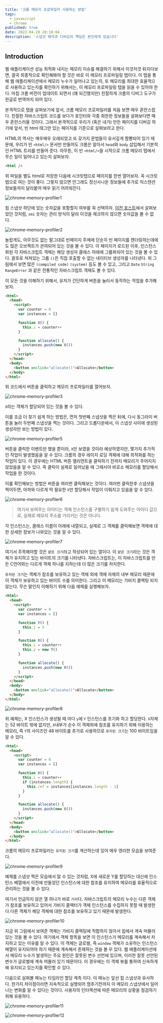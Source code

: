 ```yaml
---
title: '크롬 메모리 프로파일러 사용하는 방법'
tags:
  - javascript
  - chrome
published: true
date: 2022-04-28 20:18:04
description: '스냅샷 해석과 디버깅의 책임은 본인에게 있습니다'
---
```


## Introduction

웹 애플리케이션 성능 최적화 내지는 메모리 이슈를 해결하기 위해서 이것저것 뒤지다보면, 결국 최종적으로 확인해봐야 할 것은 바로 이 메모리 프로파일링 탭이다. 이 탭을 통해 웹 애플리케이션에서 메모리 누수가 일어나고 있는지, 또 메모리를 최대한 효율적으로 사용하고 있는지를 확인하기 위해서는, 이 메모리 프로파일링 탭을 읽을 수 있어야 한다. 마침 크롬 버전이 업데이트 되면서 (꽤 되긴했지만) 친절하게 크롬의 디버그 도구가 한글로 번역까지 되어 있다.

본격적으로 탭을 살펴보기에 앞서, 크롬 메모리 프로파일러를 처음 보면 매우 혼란스럽다. 친절한 자바스크립트 코드를 보다가 포인터와 각종 희한한 정보들을 살펴보다면 매우 혼란스러울 것이다. 그래서 본격적으로 우리가 (혹은 내가) 만든 페이지를 디버깅 하기에 앞서, 빈 html 태그만 있는 페이지를 기준으로 살펴보려고 한다.

HTML의 역사는 매우매우 오래되었고 또 갖가지 문법들이 유서깊게 짬뽕되어 있기 때문에, 우리가 빈 `<html/>` 문서만 만들어도 크롬은 알아서 `head`와 `body` 삽입해서 기본적인 HTML 트리를 만들어 준다. 아무튼, 이 빈 `<html/>`을 시작으로 크롬 메모리 탭에서 무슨 일이 일어나고 있는지 살펴보자.

```html
<html />
```

위 파일을 별도 html로 저장한 다음에 시크릿탭으로 페이지를 한번 열어보자. 꼭 시크릿탭으로 여는 것이 좋다. 그렇지 않으면 안그래도 정신사나운 정보들에 추가로 익스텐션 정보들까지 달라붙어 매우 읽기 어려워진다.

![chrome-memory-profiler1](./images/chrome-memory-profiler1.png)

힙 스냅샷 하단에 있는 숫자값을 포함할지 여부를 꼭 선택하자. [이전 포스트](/2022/04/how-javascript-variable-works-in-memory#숫자는-조금-복잡)에서 살펴보았던 것처럼, `smi` 숫자는 관리 방식이 달라 이것을 체크하지 않으면 숫자값을 볼 수 없다.

![chrome-memory-profiler2](./images/chrome-memory-profiler2.png)

놀랍게도, 아무것도 없는 말그대로 빈페이지 주제에 단순히 빈 페이지를 렌더링하는데에도 많은 오브젝트가 관여되어 있는 것을 볼 수 있다. 이 페이지가 로드된 이후, 인스턴스화된 각 자바스크립트 객체는 해당 생성자 클래스 아래에 그룹화되어 있는 것을 볼 수 있다. 괄호로 쳐져있는 그룹 `()`은 직접 호출할 수 없는 네이티브 생성자를 나타낸다. 위 그림에서 보면 많은 `(compiled code)` `(system)` 등도 볼 수 있고, 그리고 `Date` `String` `RangeError` 과 같은 전통적인 자바스크립트 객체도 볼 수 있다.

이 모든 것을 이해하기 위해서, 유저가 간단하게 버튼을 눌러서 동작하는 작업을 추가해보자.

```html
<html>
  <head>
    <script>
      var counter = 0
      var instances = []

      function X() {
        this.i = counter++
      }

      function allocate() {
        instances.push(new X())
      }
    </script>
  </head>
  <body>
    <button onclick="allocate()">Allocate</button>
  </body>
</html>
```

위 코드에서 버튼을 클릭하고 메모리 프로파일러를 열어보자.

![chrome-memory-profiler3](./images/chrome-memory-profiler3.png)

`X`라는 객체가 할당되어 있는 것을 볼 수 있다.

이를 조금 더 찾기 쉽게 하는 방법은, 먼저 첫번째 스냅샷을 찍은 뒤에, 다시 동그라미 버튼을 눌러 두번째 스냅샷을 찍는 것이다. 그리고 드롭다운에서, 이 스냅샷 사이에 생성된 생성자만 보는 방법이 있다.

![chrome-memory-profiler5](./images/chrome-memory-profiler5.png)

버튼을 클릭한 이벤트만 했을 뿐이라, `X`만 보였을 것이라 예상하였지만, 몇가지 추가적인 작업이 발생했음을 알 수 있다. 크롬의 경우 레이지 로딩 객체에 대해 최적화를 하는 작업이 있다. 이 경우에는 HTML 버튼 엘리먼트을 클릭하기 전까지 메모리가 주어지지 않았음을 알 수 있다. 즉 클릭이 실제로 일어났을 때 그때서야 비로소 메모리를 할당해서 작업을 한 것이다.

이를 확인해보는 방법은 버튼을 여러번 클릭해보는 것이다. 여러번 클릭한후 스냅샷을 찍어두면, 아까와 다르게 딱 필요한 `X`만 할당해서 작업이 이뤄지고 있음을 알 수 있다.

![chrome-memory-profiler6](./images/chrome-memory-profiler6.png)

> 여기서 보여주는 아이디는 객체 인스턴스를 구별하기 쉽게 도와주는 아이디 값으로, 실제로 메모리 주소를 가리키는 것은 아니다.

각 인스턴스는, 클래스 이름이 아래에 내열되고, 실제로 그 객체를 클릭해보면 객체에 대한 상세한 정보가 나와있는 것을 알 수 있다.

![chrome-memory-profiler7](./images/chrome-memory-profiler7.png)

여기서 주목해야할 것은 `얕은 크기`라고 작성되어 있는 열이다. 이 `얕은 크기`라는 것은 객체가 유지하고 있는 바이트의 크기를 나타낸다. 자바스크립트는, 이 자바스크립트를 만든 C언어와는 다르게 객체 하나를 지하는데 더 많은 크기를 차지한다.

`유지된 크기`는 객체가 참조를 보유하고 있는 객체 외에 객체 자체의 내부 메모리 때문에 이 객체가 보유하고 있는 바이트 수를 의미한다. 그리고 이 메모리는 가비지 콜렉팅 되지 않는다. 무슨 말인지 이해하기 위해 다음 예제를 실행해보자.

```html
<html>
  <head>
    <script>
      var counter = 0
      var instances = []

      function Y() {
        this.j = 5
      }

      function X() {
        this.i = counter++
        this.y = new Y()
      }

      function allocate() {
        instances.push(new X())
      }
    </script>
  </head>
  <body>
    <button onclick="allocate()">Allocate</button>
  </body>
</html>
```

![chrome-memory-profiler8](./images/chrome-memory-profiler8.png)

위 예제는, X 인스턴스가 생성될 때 마다 `y`에 `Y` 인스턴스를 초기화 하고 할당한다. `X`자체는 52 바이트 밖에 없지만, `X`내부가 순수 이 객체외에 참조를 유지하기 위해 이용하는 메모리, 즉 `Y`의 사이즈인 48 바이트를 추가로 사용하므로 `유지된 크기`는 100 바이트임을 알 수 있다.

```html
<html>
  <head>
    <script>
      var counter = 0
      var instances = []

      function X() {
        this.i = counter++
        if (instances.length) {
          this.ref = instances[instances.length - 1]
        }
      }

      function allocate() {
        instances.push(new X())
      }
    </script>
  </head>
  <body>
    <button onclick="allocate()">Allocate</button>
  </body>
</html>
```

크롬의 메모리 프로파일러는 `유지된 크기`를 계산하는데 있어 매우 영리한 모습을 보여준다.

![chrome-memory-profiler9](./images/chrome-memory-profiler9.png)

예제를 스냅샷 찍은 모습에서 알 수 있는 것처럼, X에 새로운 Y를 할당하는 대신에 인스턴스 베열에서 이전에 만들었던 인스턴스에 대한 참조를 유지하여 메모리를 효율적으로 관리하는 것을 볼 수 있다.

여기서 언급하지 않은 열 하나가 바로 `거리`다. 자바스크립트의 메모리 누수는 다른 객체가 참조를 보유하고 있어서 가비지 콜렉터가 객체 인스턴스를 수집하지 못할 때 발생한다.다른 객체가 해당 객체에 대한 참조를 보유하고 있기 때문에 발생한다.

![chrome-memory-profiler10](./images/chrome-memory-profiler10.png)

지금 위 그림에서 보여준 객체는 가비지 콜렉팅에 적합하지 않아서 힙에서 계속 머물러 있는 것을 볼 수 있다. 여기에서 객체 항목을 보면 이 인스턴스가 메모리를 계속해서 차지하고 있는 이유를 알 수 있다. 이 객체는 글로벌, 즉 `window` 객체가 소유하는 인스턴스 배열이 유지되어야 하기 때문에 계속해서 존재하는 것을 볼 우 있다. 웹 애플리케이션에서 메모리 누수가 발생하는 주요 원인은 잘못된 변수 선언에 있으며, 이러한 잘못 선언된 변수가 글로벌에 계속 머물러 있기 때문이다. 이 경우에는 이 객체 뷰를 통하여 신속하게 왜 유지되고 있는지를 확인할 수 있다.

다음으로 살펴볼 메뉴는 타임라인 할당 계측 이다. 이 메뉴는 앞선 힙 스냅샷과 유사하다. 한가지 차이점이라면 지속적으로 실행되어 멈추기전까지 이 메모리 스냅샷에서 일어나는 변화를 알 수 있다는 것이다. 사용자의 인터랙션에 따른 메모리의 상황을 점검하기 위해 유용하다.

![chrome-memory-profiler11](./images/chrome-memory-profiler11.png)

![chrome-memory-profiler12](./images/chrome-memory-profiler12.png)
